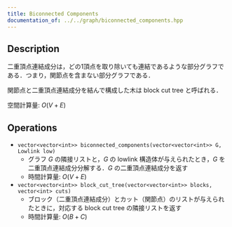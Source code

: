 ```yaml
---
title: Biconnected Components
documentation_of: ../../graph/biconnected_components.hpp
---
```


## Description

二重頂点連結成分は，どの1頂点を取り除いても連結であるような部分グラフである．つまり，関節点を含まない部分グラフである．

関節点と二重頂点連結成分を結んで構成した木は block cut tree と呼ばれる．

空間計算量: $O(V + E)$

## Operations

- `vector<vector<int>> biconnected_components(vector<vector<int>> G, Lowlink low)`
    - グラフ $G$ の隣接リストと，$G$ の lowlink 構造体が与えられたとき，$G$ を二重頂点連結成分分解する．$G$ の二重頂点連結成分を返す
    - 時間計算量: $O(V + E)$
- `vector<vector<int>> block_cut_tree(vector<vector<int>> blocks, vector<int> cuts)`
    - ブロック（二重頂点連結成分）とカット（関節点）のリストが与えられたときに，対応する block cut tree の隣接リストを返す
    - 時間計算量: $O(B + C)$
